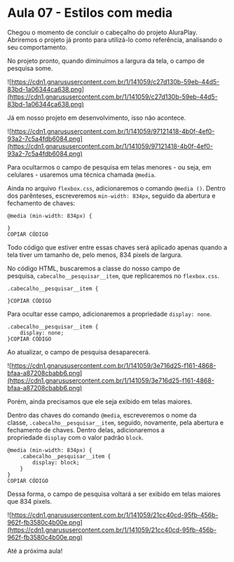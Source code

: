 # Aula 07 - Estilos com media

Chegou o momento de concluir o cabeçalho do projeto AluraPlay. Abriremos o projeto já pronto para utilizá-lo como referência, analisando o seu comportamento.

No projeto pronto, quando diminuímos a largura da tela, o campo de pesquisa some.

![https://cdn1.gnarususercontent.com.br/1/141059/c27d130b-59eb-44d5-83bd-1a06344ca638.png](https://cdn1.gnarususercontent.com.br/1/141059/c27d130b-59eb-44d5-83bd-1a06344ca638.png)

Já em nosso projeto em desenvolvimento, isso não acontece.

![https://cdn1.gnarususercontent.com.br/1/141059/97121418-4b0f-4ef0-93a2-7c5a4fdb6084.png](https://cdn1.gnarususercontent.com.br/1/141059/97121418-4b0f-4ef0-93a2-7c5a4fdb6084.png)

Para ocultarmos o campo de pesquisa em telas menores - ou seja, em celulares - usaremos uma técnica chamada `@media`.

Ainda no arquivo `flexbox.css`, adicionaremos o comando `@media ()`. Dentro dos parênteses, escreveremos `min-width: 834px`, seguido da abertura e fechamento de chaves:

```
@media (min-width: 834px) {

}
COPIAR CÓDIGO
```

Todo código que estiver entre essas chaves será aplicado apenas quando a tela tiver um tamanho de, pelo menos, 834 pixels de largura.

No código HTML, buscaremos a classe do nosso campo de pesquisa, `cabecalho__pesquisar__item`, que replicaremos no `flexbox.css`.

```
.cabecalho__pesquisar__item {

}COPIAR CÓDIGO
```

Para ocultar esse campo, adicionaremos a propriedade `display: none`.

```
.cabecalho__pesquisar__item {
    display: none;
}COPIAR CÓDIGO
```

Ao atualizar, o campo de pesquisa desaparecerá.

![https://cdn1.gnarususercontent.com.br/1/141059/3e716d25-f161-4868-bfaa-a87208cbabb6.png](https://cdn1.gnarususercontent.com.br/1/141059/3e716d25-f161-4868-bfaa-a87208cbabb6.png)

Porém, ainda precisamos que ele seja exibido em telas maiores.

Dentro das chaves do comando `@media`, escreveremos o nome da classe, `.cabecalho__pesquisar__item`, seguido, novamente, pela abertura e fechamento de chaves. Dentro delas, adicionaremos a propriedade `display` com o valor padrão `block`.

```
@media (min-width: 834px) {
    .cabecalho__pesquisar__item {
        display: block;
    }
}
COPIAR CÓDIGO
```

Dessa forma, o campo de pesquisa voltará a ser exibido em telas maiores que 834 pixels.

![https://cdn1.gnarususercontent.com.br/1/141059/21cc40cd-95fb-456b-962f-fb3580c4b00e.png](https://cdn1.gnarususercontent.com.br/1/141059/21cc40cd-95fb-456b-962f-fb3580c4b00e.png)

Até a próxima aula!